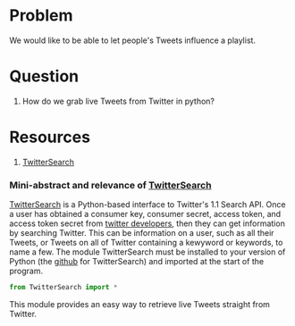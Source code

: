 # Problem
We would like to be able to let people's Tweets influence a playlist.

# Question
1. How do we grab live Tweets from Twitter in python?

# Resources
1. [TwitterSearch]

### Mini-abstract and relevance of [TwitterSearch]
[TwitterSearch] is a Python-based interface to Twitter's 1.1 Search API.  Once a user has obtained a consumer key, consumer secret, access token, and access token secret from [twitter developers], then they can get information by searching Twitter.  This can be information on a user, such as all their Tweets, or Tweets on all of Twitter containing a kewyword or keywords, to name a few.
The module TwitterSearch must be installed to your version of Python (the [github] for TwitterSearch) and imported at the start of the program.
```python
from TwitterSearch import *
```
This module provides an easy way to retrieve live Tweets straight from Twitter.

[TwitterSearch]: https://twittersearch.readthedocs.org/en/latest/index.html
[twitter developers]: https://dev.twitter.com/
[github]: https://github.com/ckoepp/TwitterSearch
